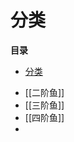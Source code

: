 # 分类
<!-- START doctoc generated TOC please keep comment here to allow auto update -->
<!-- DON'T EDIT THIS SECTION, INSTEAD RE-RUN doctoc TO UPDATE -->
**目录**

- [分类](#%E5%88%86%E7%B1%BB)

<!-- END doctoc generated TOC please keep comment here to allow auto update -->


- [[二阶鱼]]
- [[三阶鱼]]
- [[四阶鱼]]
-
